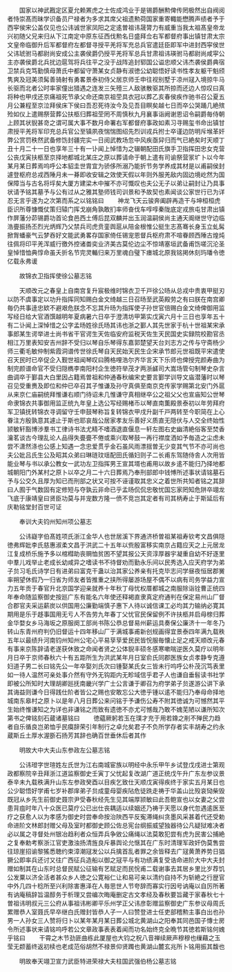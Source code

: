 <!-- { "loadSidebar": true } -->
　　国家以神武戡定区夏允赖罴虎之士佐成鸿业于是锡爵酬勲俾传罔极然出自阀阅者恃崇髙而昧学识备员尸禄者为多求其席父祖遗勲荷国家重寄輙能懋腾声绩者予于西寜侯宋公盖仅见也公讳诚世家凤阳之定逺曽祖讳晟膂力有威重当我太祖髙皇帝龙兴初随父兄来归从下江南定中原东征西伐勲名日盛拜佥右军都督府事出镇甘肃太宗文皇帝临御升后军都督府左都督寻授平羌将军充总兵官遣廷臣即军中进封西寜侯世父讳琥驸马都尉尚安成公主袭侯爵仍授平羌将军总兵甘肃祖讳瑛驸马都尉尚咸寜公主亦袭侯爵北兵扰边扈驾将兵往平之没于战阵追封郓国公谥忠顺父讳杰袭侯爵典宿卫禁兵克笃勤慎母萧氏中都留守萧某女贞静有淑徳公幼聪悟好读书性孝友躯干魁颀隽爽及冠美须髯善骑射有勇畧景泰初侍父居京师壬申往视别墅于凉州冦入境掠牛马长驱而北者公时率家僮出猎遇之连发三矢殪三人敌骇散驱其所掠而还边人惊叹曰真将种也甲戌还京痛祖死节承父命还南京祖茔具衣冠以葬乙亥春侯疾作驰书召公夏五月公兼程至京泣拜侯床下侯曰吾忍死待汝今及见吾目瞑矣越七日而卒公哭踊几絶殡殓如仪上遣赐祭营葬公扶柩归葬祖茔罔不周慎秋九月襄事诣阙谢恩诏令嗣爵毎侍朝上顾其状貎甚竒之谓可属大事不数月命署右军都督府事政如素习寻赐玺书命出镇甘肃授平羌将军印充总兵官公至镇夙夜惴惴图绍先烈训戎兵拊士卒谨边防明斥堠革奸弊公赏罚秩然武备修饬封疆完实一日阅武教场忽中风疾亟舁归而气已絶矣时天顺丁丑十月二十一日也享年三十有一讣闻上悼惜为之辍朝配田氏旗手卫指挥田忠女克营公丧戊寅扶柩至京择地都城北某庄之原以葬请命于朝上遣有司谕祭营冡圹卜以今年某月某日葬焉呜呼公本貂圭世胄宜为骄侈所溺乃能折节务学养成其材是以甫嗣侯封遽登枢府总戎西陲月未一朞即收安辑之效使天假以年则外服羌敌内固边境屹然为国保障当与古名将垺矣大厦方建梁木中摧不亦可慨叹也夫公无子以弟让嗣封让乃具事状请予铭其墓予与公有过从之雅其塾师钱司训景和予故契也素闻谈公家世行已为详忍无言乎遂为之次第而系之以铭铭曰
　　神龙飞天云骏奔阖辟再造干与坤桓桓虎臣识所尊慷慨仗策归辕门挥戈崩角孰敢扪率师奋伐车啍啍秦陇底定戎旅屯甘肃出镇作屏藩分茆锡爵功首论食邑西土傅后昆双麟并出玉润温嗣侯尚主通天阍继世守边临浩亹振扬丕烈光炳辉乃父禁兵司虎贲銮舆扈从陪金根惟公挺生志髙骞长身玉立虬髯掀胷蟠豪气云梦吞好文能武勇畧存国家倚任锡宠恩督兵枢府肃不喧眷顾西陲古煌炖往佩将印平羌浑威行徼外控诸畨奕业济美古莫伦边尘不惊靖塞垣武备甫饬嗟沉沦圣皇悼惜恤典惇命虽夭折名节完灵輴归来万里魂白璧下瘗城北原我铭掲休刻玙璠令徳亿载永弗谖

　　故锦衣卫指挥使徐公墓志铭

　　天顺改元之春皇上自南宫复升宸极维时锦衣卫千戸徐公旸从总戎中贵衷甲挺刃以防不虞事定以功升指挥同知赐白金文绮越三日召旸至武英殿劳之有曰朕在南宫卿毎仍共事逹忠欵不避艰危朕念不忘其升旸为指挥使子孙世官倍赐白金文绮俾御用监写经日给大官酒馔越明年夏病暑六日卒于澄清坊甲第实戊寅六月十三日也享年五十有二讣闻上深悼惜之公字孟旸姓徐氏旸其讳也浙之鄞人其先世家于杭十世祖某宋承事郎某生谔举进士尚书省干官谔生天佐临安府监税天佐生天民国史实録院校勘官丞相江万里表知安吉州辞不受归以琴自乐琴得东嘉郭楚望天台刘志方之传与守斋杨少师三衢毛敏仲制紫霞洞谱传世徐氏琴自天民始天民生企宋承节郎元世祖既平宋遣使召天民时已卒促企入觐世祖闻琴叹曰腾格哩浩尔齐华言天下乐师也俾授完颜寿曲为制完颜谱命官不受归隠檇李南阳村企生徳符举茂才两浙鹾司大嵩场管句制琴史杂言曲调卒于鄞县大白里因占籍焉曽祖和仲通春秋编宋史要言鄞学训导文庙潜藩时以琴召见受重赉及即位和仲已卒召其子惟谦及孙守真俱至南京克传家学赐第北安门外扈从来京仁庙嗣统拜惟谦右顺门待诏未几惟谦守真相继卒公之祖父父也宣庙知公世琴命隶锦衣共事御用监正统九年皇上选公写经赐楮币以琴直南薫殿景泰初以年劳拜府军卫镇抚转锦衣寻调留守壬申鼓琴称旨复转锦衣甲戌升副千戸两转至今职简在上心眷注方殷孰意其遽止于斯也耶哀哉公居家孝友乐善好义质直无隠伏与人交全终始性颕敏轩豁博渉羣书工律诗书法尤精不嗜酒退直偃息一轩左图右史幽清絶俗客至焚香瀹茗谈古今理乱论人品得失亹亹不倦或乘兴取琴鼓一再行襟度洒如予毎造之尘虑未尝不潇然涤也公感上知遇一念忠爱贯乎金石虽风雨漂揺曽无少变其气节不亦可尚也夫公妣吕氏生公及昭其众弟曰琳琏玟瑶配田氏循妇则子二长甫东驾随侍舎人次用皆能业琴与书以承公教女一武功左卫指挥男王宣其壻也甫用以故乡逺不能归乃择地都城朝阳门外某村之原卜以卒之月二十六日葬焉乃奉刑部郎中钱愽所述事状请铭墓石予与公交久且厚为知已而刑部之状又可按不诬谨取其忠义之着世所共知者铭之其辞曰人囿于气数固有定修短与夺孰云非命已乎孟旸侃侃忠敬忧国忘家罔知危阱卒翊龙飞底于康靖皇曰贤臣功莫与并宠数方隆一偾不竞岂其定者有司其柄寿止于斯延后有庆勒铭堂封百世可证

　　奉训大夫钧州知州项公墓志

　　公讳嶷字伯髙姓项氏浙江金华人也世居溪下界通济桥曽祖某祖寿钦考文昌俱隠徳弗辉妣李氏慈惠淑柔文昌于洪武二十五年以赀殷富移实南京占籍应天之上元居龙江复成桥乐施予多以棺槥助丧赒恤贫困不望其报公天资淳厚器宇凝重自幼不好逐里中羣儿戏举止老成长幼咸异之嗜读书不待督劝而勤永乐间以民秀选入应天府学为弟子贠习毛氏诗学日有进弟曰富克干蛊以治其家公养亲有托克毕志问学昼夜恒居郡黉率朔望休假乃一归省为师友者皆推重之挟所得屡游场屋不偶不以病有司务学益力宣力五年贡于春官升北京国学迎亲就养十年秋丁母忧权厝都城之南服除诣铨曹正统四年奉命随监察御史按廵广东有能名六年使还释褐直隶真定府通判在保定易州山厂督合郡官夫采运薪炭以供国用公廉勤端慎子惠下人待以诚信课工必均其力输纳必寛其期用是乐于趍事国用无亏人不告劳九年春丁父忧官民保留例不许扶柩并启母榇归葬金华婺女乡马海坂之原服阕工部尚书陈公恭总督易州薪运具奏保公廉济十一年冬乃转山东青州府判仍旧督运十四年移山厂于满城事甫新创规画得宜景泰四年满九载秩五年以最绩升河南钧州知州公宅心平易孶孶爱民民皆恱服毎懐止足之戒天顺改元春有事来京陈辞请老遂获休致之命闻者贤之公体貎丰硕冬感寒嗽喘逆医久莫疗以明年月日卒于京师春秋六十有五距所生为洪武某年月日室俞氏同郡医族女贞孝静专克遵妇道子男二长曰铭先公一年卒娶刘氏次曰锺娶某氏女三皆未行呜呼公朴茂沉笃表里如一待人温然可亲处事介然有守外无钩距内无畛域信乎君子人也谦自垂髫读书社学即被公所知时大理胡卿廵抚南畿兴学广士公言谦于卿召为府学弟子贠遂游公讲下承其诲益则谦今日得践仕阶者皆公之赐也安敢忘公大徳乎锺以逺不能归乃奉母命择地城南东皋村之原卜以是年八月日葬公来问铭于予谦伤公寿不附其徳诚为可憾然其平生始终惟谦知之为详也非谦铭之而致有遗徳不亦尤可憾哉乃敢不媿芜陋以谦所知次第书之俾铭刻石蔵诸墓铭曰
　　徳藴厥躬若玉在璞才充于用若鐌之削不殚民力趋者自乐循良岂弟恤乎民瘼辞荣引年制行之卓允矣君子不负所学存者实丰胡寿之约永蔵斯丘土厚水渥斵石扬芳其辞也确百世垂休后者其作

　　明故大中大夫山东参政左公墓志铭

　　公讳璒字世瑄姓左氏世为江右南城宦族以明经中永乐甲午乡试登戊戌进士第观政都察院辛丑拜浙江道监察御史壬寅丁父忧起复改湖广道正统戊午升广东左参议景泰辛未九载秩满升山东左参政癸酉以目疾乞致仕天顺戊寅得疾终于家实五月某日也公少聪悟好学甫七岁补郡庠弟子贠成童母婴疾阽危徒跣走祷于华盖山比殁哀恸柴毁既冠从乡先生前御史聂宗尹受春秋经先生见其端厚颕敏曰此吾鲍宣也以女妻之父尝患背疽时年八十众医已莫疗公已出仕丧耦适以续姻还乃祷于天愿以身代忽遇逺医至疗之获愈人以为孝感为御史时尝奉命按治陜西平反寃滞绳纠贪墨风采甚着代还受勅命进阶文林郎封赠父母及室时都御史顾公佐总宪台纲振威望独器待公凡疑狱难决者必以属之寻督处州银冶趋利者众恒弄兵争敓公痛绳以法莫敢犯尝有虎为民害公捕絶之复奉勅考察浙江官吏激浊扬清旌良斥暴舆论允惬其在广东时清理军政奸伪莫售尝往琼崖招谕黎猺悉聴约束漳潮冦发公以兵擒首乱者罪之余皆释去广冦黄萧养势日猖獗公即率兵还讨又往广西征兵造船以御之冦平与有功绩满复受诰命进阶大中大夫封赠如制其在山东时总督民赋公征输有艺赋足而民恱甫二载谢事去其居乡里比岁荐饥公发粟以济全活者甚众乡人徳之公寛裕仁让和易可亲以清约自持不为斩絶之行歴官中外几四十稔所至兴利除害惠泽在人毎思世人节夸辞而寡实行因号讷庵以自厉所著有讷庵稿辞旨温醇务于析理又尝编次晦庵删定古文孝经及春秋要旨藏于家春秋七十曽祖讳明叔元三公府从事祖讳彬卿平乐州学正父讳彦彰赠监察御史广东参议母周氏累赠恭人室聂氏早卒继白氏赠封皆恭人子一人曰赞登进士任吏部稽勲主事白出也孙男一人孙女三人赞将归卜以某年某月某日葬公城北黄湖山之阳奉其同邑国子慱士房令所述事状来请铭呜呼若公文章政事表表着闻而功名始终克全晩节其徳若斯铭何媿乎铭曰
　　干霄之木节劲匪曲栋此厦屋也大钧之柷八音禅续厥声穆穆也缫藉之玉莹无颣蓄终返初椟也老成范俗胡然不禄景仰贤躅也黄湖山麓玄兆所卜铭用振其馥也

　　明故奉天翊卫宣力武臣特进荣禄大夫柱国武强伯杨公墓志铭

